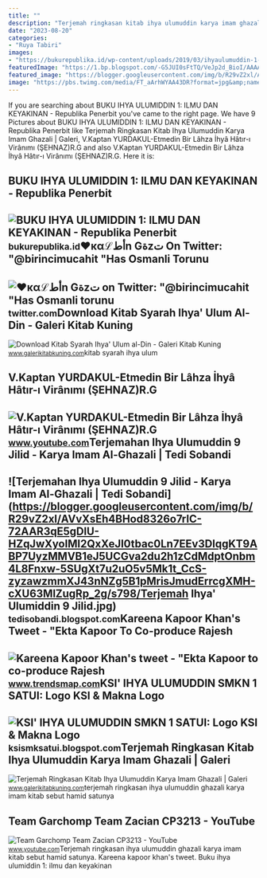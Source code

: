 ```yaml
---
title: ""
description: "Terjemah ringkasan kitab ihya ulumuddin karya imam ghazali"
date: "2023-08-20"
categories:
- "Ruya Tabiri"
images:
- "https://bukurepublika.id/wp-content/uploads/2019/03/ihyaulumuddin-1-768x1143.jpg"
featuredImage: "https://1.bp.blogspot.com/-G5JUI0sFtTQ/VeJp2d_BioI/AAAAAAAAA9Y/CuIVgfCcJz0/s1600/LOGO%2BKSI%2BNEW%2B3.jpg"
featured_image: "https://blogger.googleusercontent.com/img/b/R29vZ2xl/AVvXsEh4BHod8326o7rlC-72AAR3qE5gDlU-HZqJwXyoIMI2QxXeJI0tbac0Ln7EEv3DlqgKT9ABP7UyzMMVB1eJ5UCGva2du2h1zCdMdptOnbm4L8Fnxw-5SUgXt7u2uO5v5Mk1t_CcS-zyzawzmmXJ43nNZg5B1pMrisJmudErrcgXMH-cXU63MlZugRp_2g/s798/Terjemah Ihya&#039; Ulumiddin  9 Jilid.jpg"
image: "https://pbs.twimg.com/media/FT_aArhWYAA43DR?format=jpg&amp;name=large"
---
```


If you are searching about BUKU IHYA ULUMIDDIN 1: ILMU DAN KEYAKINAN - Republika Penerbit you've came to the right page. We have 9 Pictures about BUKU IHYA ULUMIDDIN 1: ILMU DAN KEYAKINAN - Republika Penerbit like Terjemah Ringkasan Kitab Ihya Ulumuddin Karya Imam Ghazali | Galeri, V.Kaptan YURDAKUL-Etmedin Bir Lâhza İhyâ Hâtır-ı Virânımı (ŞEHNAZ)R.G and also V.Kaptan YURDAKUL-Etmedin Bir Lâhza İhyâ Hâtır-ı Virânımı (ŞEHNAZ)R.G. Here it is:

BUKU IHYA ULUMIDDIN 1: ILMU DAN KEYAKINAN - Republika Penerbit
--------------------------------------------------------------

 ![BUKU IHYA ULUMIDDIN 1: ILMU DAN KEYAKINAN - Republika Penerbit](https://bukurepublika.id/wp-content/uploads/2019/03/ihyaulumuddin-1-768x1143.jpg) <small>bukurepublika.id</small>♥️ĸαℒأطn Gةzت On Twitter: "@birincimucahit "Has Osmanli Torunu
--------------------------------------------------------------

 ![♥️ĸαℒأطn Gةzت on Twitter: "@birincimucahit "Has Osmanli torunu](https://pbs.twimg.com/media/FT_aArhWYAA43DR?format=jpg&name=large) <small>twitter.com</small>Download Kitab Syarah Ihya' Ulum Al-Din - Galeri Kitab Kuning
-------------------------------------------------------------

 ![Download Kitab Syarah Ihya' Ulum al-Din - Galeri Kitab Kuning](https://2.bp.blogspot.com/--k74G1Ncvxk/Vw3hdLweotI/AAAAAAAADps/fxPvybuP5DM7B9GPUpO8sn2vSVFQdveUwCLcB/s1600/kitab-syarah-ihya-ulum-al-din.jpg) <small>www.galerikitabkuning.com</small>kitab syarah ihya ulum

V.Kaptan YURDAKUL-Etmedin Bir Lâhza İhyâ Hâtır-ı Virânımı (ŞEHNAZ)R.G
---------------------------------------------------------------------

 ![V.Kaptan YURDAKUL-Etmedin Bir Lâhza İhyâ Hâtır-ı Virânımı (ŞEHNAZ)R.G](https://i.ytimg.com/vi/pVQyDfnyXms/maxresdefault.jpg) <small>www.youtube.com</small>Terjemahan Ihya Ulumuddin 9 Jilid - Karya Imam Al-Ghazali | Tedi Sobandi
------------------------------------------------------------------------

 ![Terjemahan Ihya Ulumuddin 9 Jilid - Karya Imam Al-Ghazali | Tedi Sobandi](https://blogger.googleusercontent.com/img/b/R29vZ2xl/AVvXsEh4BHod8326o7rlC-72AAR3qE5gDlU-HZqJwXyoIMI2QxXeJI0tbac0Ln7EEv3DlqgKT9ABP7UyzMMVB1eJ5UCGva2du2h1zCdMdptOnbm4L8Fnxw-5SUgXt7u2uO5v5Mk1t_CcS-zyzawzmmXJ43nNZg5B1pMrisJmudErrcgXMH-cXU63MlZugRp_2g/s798/Terjemah Ihya' Ulumiddin  9 Jilid.jpg) <small>tedisobandi.blogspot.com</small>Kareena Kapoor Khan's Tweet - "Ekta Kapoor To Co-produce Rajesh
---------------------------------------------------------------

 ![Kareena Kapoor Khan's tweet - "Ekta Kapoor to co-produce Rajesh](https://pbs.twimg.com/media/Fcyada8X0AANSFu.jpg) <small>www.trendsmap.com</small>KSI' IHYA ULUMUDDIN SMKN 1 SATUI: Logo KSI &amp; Makna Logo
-----------------------------------------------------------

 ![KSI' IHYA ULUMUDDIN SMKN 1 SATUI: Logo KSI & Makna Logo](https://1.bp.blogspot.com/-G5JUI0sFtTQ/VeJp2d_BioI/AAAAAAAAA9Y/CuIVgfCcJz0/s1600/LOGO%2BKSI%2BNEW%2B3.jpg) <small>ksismksatui.blogspot.com</small>Terjemah Ringkasan Kitab Ihya Ulumuddin Karya Imam Ghazali | Galeri
-------------------------------------------------------------------

 ![Terjemah Ringkasan Kitab Ihya Ulumuddin Karya Imam Ghazali | Galeri](https://1.bp.blogspot.com/-o91nz8cgirs/X_CW_W9uR6I/AAAAAAAALrQ/g8B7FLc3bN885StLKW2P1lR8zDNHG18vwCLcBGAsYHQ/s516/terjemah-ringkasan-ihya-ulumuddin-pdf.png) <small>www.galerikitabkuning.com</small>terjemah ringkasan ihya ulumuddin ghazali karya imam kitab sebut hamid satunya

Team Garchomp Team Zacian CP3213 - YouTube
------------------------------------------

 ![Team Garchomp Team Zacian CP3213 - YouTube](https://i.ytimg.com/vi/HYLCwcE-Dgc/maxres2.jpg?sqp=-oaymwEoCIAKENAF8quKqQMcGADwAQH4AYwCgALgA4oCDAgAEAEYRSBHKGUwDw==&rs=AOn4CLC_ulBvmvqa2cf2uT56Qfk3FCYaDA) <small>www.youtube.com</small>Terjemah ringkasan ihya ulumuddin ghazali karya imam kitab sebut hamid satunya. Kareena kapoor khan's tweet. Buku ihya ulumiddin 1: ilmu dan keyakinan
